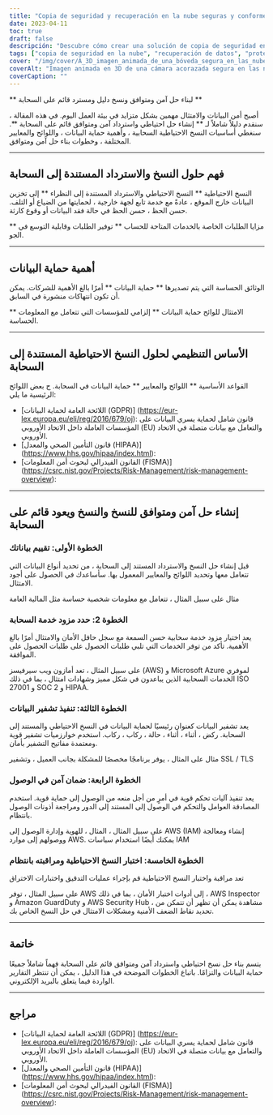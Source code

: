 ```yaml
---
title: "Copia de seguridad y recuperación en la nube seguras y conformes: Una guía completa"
date: 2023-04-11
toc: true
draft: false
descripción: "Descubre cómo crear una solución de copia de seguridad en la nube segura y conforme a las normativas para la protección de datos."
tags: ["copia de seguridad en la nube", "recuperación de datos", "protección de datos", "cumplimiento", "GDPR", "HIPAA", "FISMA", "proveedor de servicios en la nube", "cifrado", "control de acceso", "seguridad", "normativa", "estándares", "mejores prácticas", "evaluación de vulnerabilidades", "pruebas de penetración", "auditorías", "gestión de riesgos", "escalabilidad", "supervisión"].
cover: "/img/cover/A_3D_imagen_animada_de_una_bóveda_segura_en_las_nubes.png"
coverAlt: "Imagen animada en 3D de una cámara acorazada segura en las nubes, con varios iconos normativos (GDPR, HIPAA, FISMA) flotando a su alrededor y un escudo que simboliza la protección de datos."
coverCaption: ""
---
```


** لبناء حل آمن ومتوافق ونسخ دليل ومسترد قائم على السحابة **
 
 أصبح أمن البيانات والامتثال مهمين بشكل متزايد في بيئة العمل اليوم. في هذه المقالة ، سنقدم دليلاً شاملاً لـ ** إنشاء حل احتياطي واسترداد آمن ومتوافق قائم على السحابة **. سنغطي أساسيات النسخ الاحتياطية السحابية ، وأهمية حماية البيانات ، واللوائح والمعايير المختلفة ، وخطوات بناء حل آمن ومتوافق.
 
 ______
 
 ## فهم حلول النسخ والاسترداد المستندة إلى السحابة
 
 النسخ الاحتياطية ** النسخ الاحتياطي والاسترداد المستندة إلى النظراء ** إلى تخزين البيانات خارج الموقع ، عادةً مع خدمة تابع لجهة خارجية ، لحمايتها من الضياع أو التلف. حسن الحظ ، حسن الحظ في حالة فقد البيانات أو وقوع كارثة.
 
 ** مزايا الطلبات الخاصة بالخدمات المتاحة للحساب ** توفير الطلبات وقابلية التوسع في الجو.
 
 ______
 
 ## أهمية حماية البيانات
 
 الوثائق الحساسة التي يتم تصديرها ** حماية البيانات ** أمرًا بالغ الأهمية للشركات. يمكن أن تكون انتهاكات منشورة في السابق.
 
 ** الامتثال للوائح حماية البيانات ** إلزامي للمؤسسات التي تتعامل مع المعلومات الحساسة.
 
 ______
 
 ## الأساس التنظيمي لحلول النسخ الاحتياطية المستندة إلى السحابة
 
 القواعد الأساسية ** اللوائح والمعايير ** حماية البيانات في السحابة. ج بعض اللوائح الرئيسية ما يلي:
 
 - [اللائحة العامة لحماية البيانات (GDPR)] (https://eur-lex.europa.eu/eli/reg/2016/679/oj): قانون شامل لحماية يسري البيانات على المؤسسات العاملة داخل الاتحاد الأوروبي (EU) والتعامل مع بيانات متصلة في الاتحاد الأوروبي.
 - [قانون التأمين الصحي والمعدل (HIPAA)] (https://www.hhs.gov/hipaa/index.html):
 - [القانون الفيدرالي لبحوث أمن المعلومات (FISMA)] (https://csrc.nist.gov/Projects/Risk-Management/risk-management-overview):
 
 ______
 
 ## إنشاء حل آمن ومتوافق للنسخ والنسخ ويعود قائم على السحابة
 
 ### الخطوة الأولى: تقييم بياناتك
 
 قبل إنشاء حل النسخ والاسترداد المستند إلى السحابة ، من تحديد أنواع البيانات التي تتعامل معها وتحديد اللوائح والمعايير المعمول بها. سأساعدك في الحصول على أجود الامتثال.
 
 مثال على سبيل المثال ، تتعامل مع معلومات شخصية حساسة مثل المالية العامة
 
 ### الخطوة 2: حدد مزود خدمة السحابة
 
 يعد اختيار مزود خدمة سحابية حسن السمعة مع سجل حافل الأمان والامتثال أمرًا بالغ الأهمية. تأكد من توفر الخدمات التي تلبي طلبات الحصول على طلبات الحصول على الموافقة.
 
 على سبيل المثال ، تعد أمازون ويب سيرفيسز (AWS) و Microsoft Azure لموفري الخدمات السحابية الذين يباعدون في شكل مميز وشهادات امتثال ، بما في ذلك ISO 27001 و SOC 2 و HIPAA.
 
 ### الخطوة الثالثة: تنفيذ تشفير البيانات
 
 يعد تشفير البيانات كعنوان رئيسيًا لحماية البيانات في النسخ الاحتياطي والمستند إلى السحابة. ركض ، أثناء ، أثناء ، حالة ، ركاب ، ركاب. استخدم خوارزميات تشفير قوية ومعتمدة مفاتيح التشفير بأمان.
 
 مثال على المثال ، يوفر برنامجًا مخصصًا للمشكلة بجانب العميل ، وتشفير SSL / TLS
 
 ### الخطوة الرابعة: ضمان آمن في الوصول
 
 يعد تنفيذ آليات تحكم قوية في أمرٍ من أجل منعه من الوصول إلى حماية قوية. استخدم المصادقة العوامل والتحكم في الوصول إلى المستند إلى الدور ومراجعة أذونات الوصول بانتظام.
 
 على سبيل المثال ، المثال ، للهوية وإدارة الوصول إلى AWS (IAM) إنشاء ومعالجة ووصولهم إلى موارد AWS. يمكنك أيضًا استخدام سياسات IAM
 
 ### الخطوة الخامسة: اختبار النسخ الاحتياطية ومراقبته بانتظام
 
 تعد مراقبة واختبار النسخ الاحتياطية قم بإجراء عمليات التدقيق واختبارات الاختراق
 
 على سبيل المثال ، توفر AWS إلى أدوات اختبار الأمان ، بما في ذلك ، AWS Inspector و Amazon GuardDuty و AWS Security Hub ، مشاهدة يمكن أن تظهر أن تتمكن من تحديد نقاط الضعف الأمنية ومشكلات الامتثال في حل النسخ الخاص بك.
 
 ______
 
 ## خاتمة
 
 يتسم بناء حل نسخ احتياطي واسترداد آمن ومتوافق قائم على السحابة فهماً شاملاً جميعًا حماية البيانات والتزامًا. باتباع الخطوات الموضحة في هذا الدليل ، يمكن أن تنتظر التقارير الواردة فيما يتعلق بالبريد الإلكتروني.
 
 ______
 
 ## مراجع
 
 - [اللائحة العامة لحماية البيانات (GDPR)] (https://eur-lex.europa.eu/eli/reg/2016/679/oj): قانون شامل لحماية يسري البيانات على المؤسسات العاملة داخل الاتحاد الأوروبي (EU) والتعامل مع بيانات متصلة في الاتحاد الأوروبي.
 - [قانون التأمين الصحي والمعدل (HIPAA)] (https://www.hhs.gov/hipaa/index.html):
 - [القانون الفيدرالي لبحوث أمن المعلومات (FISMA)] (https://csrc.nist.gov/Projects/Risk-Management/risk-management-overview):
